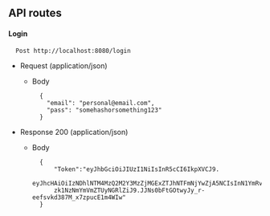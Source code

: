
## API routes

#### Login

```http
  Post http://localhost:8080/login
```
+ Request (application/json)

    + Body

            {
              "email": "personal@email.com",
              "pass": "somehashorsomething123"
            }

+ Response 200 (application/json)

    + Body

            {
                "Token":"eyJhbGciOiJIUzI1NiIsInR5cCI6IkpXVCJ9.
                eyJhcHAiOiIzNDhlNTM4MzQ2M2Y3MzZjMGExZTJhNTFmNjYwZjA5NCIsInN1YmRvbWluaW8iOiJleGVtcGxvIiwiY2xpZW50IjoiMTU0ZDZlZGQ4YmQzMDEwYzQ4NjBkN2E5Y
                zk1NzNmYmVmZTUyNGRlZiJ9.JJNs0bFtGOtwyJy_r-eefsvkd387M_x7zpucE1m4WIw"
            }
